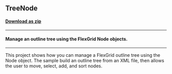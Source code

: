## TreeNode
#### [Download as zip](https://grapecity.github.io/DownGit/#/home?url=https://github.com/GrapeCity/ComponentOne-WinForms-Samples/tree/master/NetFramework\FlexGrid\VB\TreeNode)
____
#### Manage an outline tree using the FlexGrid Node objects.
____
This project shows how you can manage a FlexGrid outline tree using the Node object.
The sample build an outline tree from an XML file, then allows the user to move, select, add, and sort nodes.
